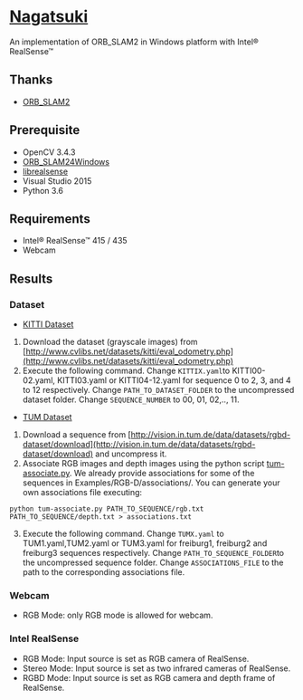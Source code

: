 # [Nagatsuki](https://panepo.github.io/Nagatsuki/)

An implementation of ORB_SLAM2 in Windows platform with Intel® RealSense™

## Thanks

* [ORB_SLAM2](https://github.com/raulmur/ORB_SLAM2)

## Prerequisite

* OpenCV 3.4.3
* [ORB_SLAM24Windows](https://github.com/phdsky/ORBSLAM24Windows)
* [librealsense](https://github.com/IntelRealSense/librealsense)
* Visual Studio 2015
* Python 3.6

## Requirements

* Intel® RealSense™ 415 / 435
* Webcam

## Results

### Dataset

* [KITTI Dataset](http://www.cvlibs.net/datasets/kitti/eval_odometry.php)

1. Download the dataset (grayscale images) from [http://www.cvlibs.net/datasets/kitti/eval_odometry.php](http://www.cvlibs.net/datasets/kitti/eval_odometry.php)
2. Execute the following command. Change `KITTIX.yaml`to KITTI00-02.yaml, KITTI03.yaml or KITTI04-12.yaml for sequence 0 to 2, 3, and 4 to 12 respectively. Change `PATH_TO_DATASET_FOLDER` to the uncompressed dataset folder. Change `SEQUENCE_NUMBER` to 00, 01, 02,.., 11.

* [TUM Dataset](http://vision.in.tum.de/data/datasets/rgbd-dataset/download)

1. Download a sequence from [http://vision.in.tum.de/data/datasets/rgbd-dataset/download](http://vision.in.tum.de/data/datasets/rgbd-dataset/download) and uncompress it.
2. Associate RGB images and depth images using the python script [tum-associate.py](https://github.com/Panepo/Nagatsuki/blob/master/Scripts/tum-associate.py). We already provide associations for some of the sequences in Examples/RGB-D/associations/. You can generate your own associations file executing:
```
python tum-associate.py PATH_TO_SEQUENCE/rgb.txt PATH_TO_SEQUENCE/depth.txt > associations.txt
```
3. Execute the following command. Change `TUMX.yaml` to TUM1.yaml,TUM2.yaml or TUM3.yaml for freiburg1, freiburg2 and freiburg3 sequences respectively. Change `PATH_TO_SEQUENCE_FOLDER`to the uncompressed sequence folder. Change `ASSOCIATIONS_FILE` to the path to the corresponding associations file.

### Webcam

* RGB Mode: only RGB mode is allowed for webcam.

### Intel RealSense

* RGB Mode: Input source is set as RGB camera of RealSense.
* Stereo Mode: Input source is set as two infrared cameras of RealSense.
* RGBD Mode: Input source is set as RGB camera and depth frame of RealSense.
